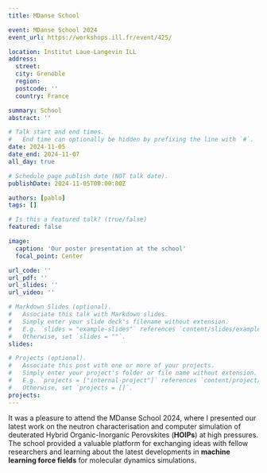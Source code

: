 ```yaml
---
title: MDanse School

event: MDanse School 2024
event_url: https://workshops.ill.fr/event/425/

location: Institut Laue-Langevin ILL
address:
  street:
  city: Grenoble
  region:
  postcode: ''
  country: France

summary: School
abstract: ''

# Talk start and end times.
#   End time can optionally be hidden by prefixing the line with `#`.
date: 2024-11-05
date_end: 2024-11-07
all_day: true

# Schedule page publish date (NOT talk date).
publishDate: 2024-11-05T00:00:00Z

authors: [pablo]
tags: []

# Is this a featured talk? (true/false)
featured: false

image:
  caption: 'Our poster presentation at the school'
  focal_point: Center

url_code: ''
url_pdf: ''
url_slides: ''
url_video: ''

# Markdown Slides (optional).
#   Associate this talk with Markdown slides.
#   Simply enter your slide deck's filename without extension.
#   E.g. `slides = "example-slides"` references `content/slides/example-slides.md`.
#   Otherwise, set `slides = ""`.
slides:

# Projects (optional).
#   Associate this post with one or more of your projects.
#   Simply enter your project's folder or file name without extension.
#   E.g. `projects = ["internal-project"]` references `content/project/deep-learning/index.md`.
#   Otherwise, set `projects = []`.
projects:
---
```


It was a pleasure to attend the MDanse School 2024, where I presented our latest work on the neutron characterisation and computer simulation of deuterated Hybrid Organic-Inorganic Perovskites (**HOIPs**) at high pressures.
The school provided a valuable platform for exchanging ideas with fellow researchers and learning about the latest developments in **machine learning force fields** for molecular dynamics simulations.
